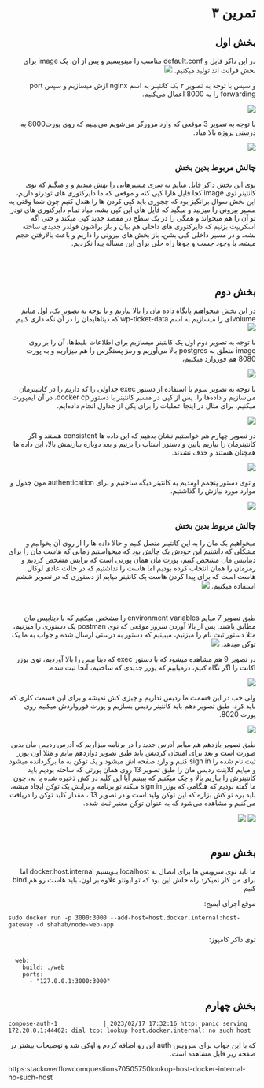 <h1 dir='rtl'>  تمرین ۳</h1>

<body dir='rtl' >

<section dir='rtl' >
<h2 dir='rtl'>  بخش اول</h2>
<p dir='rtl'>
در این داکر فایل و default.conf مناسب را مینویسیم و پس از آن، یک image  برای بخش فرانت اند تولید میکنیم.
  
<img src="./part 1/wp-1-1.png" />
  
  و سپس با توجه به تصویر ۲ یک کانتینر به اسم nginx  ازش میسازیم   و سپس port forwarding را به 8000 اعمال می‌کنیم.
  
 <img src="./part 1/wp-1-2.png" />

  با توجه به تصویر 3 موقعی که وارد مرورگر می‌شویم می‌بینیم که روی پورت8000 به درستی پروژه بالا میاد.
  
<img src="./part 1/wp-1-3.png" />

</p>

<h3 dir='rtl'>چالش مربوط بدین بخش</h3>
<p dir='rtl'>
توی این بخش داکر فایل میایم یه سری مسیرهایی را بهش میدیم و  و میگیم که توی کانتینر توی image کجا فایل هارا کپی کنه و موقعی که ما دایرکتوری های تودرتو داریم، این بخش سوال برانگیز بود که چجوری باید کپی کردن ها را هندل کنیم چون شما وقتی یه مسیر بیرونی را میزنید و میگید که فایل های این کپی بشه، میاد تمام دایرکتوری های تودر تو آن را هم میخواند و همگی را در  یک سطح در مقصد جدید کپی میکند و حتی اگه اسکریپت بزنیم که دایرکتوری های داخلی هم بیان و باز براشون فولدر جدیدی ساخته بشه، و در مسیر داخلی کپی بشن، باز بخش های بیرونی را داریم و باعث بالارفتن حجم میشه. با وجود جست و جو‌ها راه حلی برای این مساله پیدا نکردیم.
</p>
</section>

</br>
</br>

<section  dir='rtl'>
<h2 dir='rtl'>بخش دوم</h2>
<p dir='rtl'>
در این بخش میخواهیم پایگاه داده مان را بالا بیاریم و با توجه به تصویر یک، اول میایم volumeای را میسازیم به اسم wp-ticket-data که دیتاهایمان را در آن نگه داری کنیم.
 
  
<img src="./part 2/wp-2-1.png" />

  با توجه به تصویر دوم اول یک کانتینر میسازیم برای اطلاعات بلیط‌ها. آن را بر روی image متعلق به postgres بالا می‌آوریم و رمز پستگرس را هم میزاریم و به پورت 8080 هم فوروارد میکنیم،
  
<img src="./part 2/wp-2-2.png" />

  با توجه به تصویر سوم با استفاده از دستور exec جداولی را که داریم را در کانتینرمان می‌سازیم و داده‌ها را، پس از کپی در مسیر کانتینر با دستور docker cp، در آن ایمپورت میکنیم. برای مثال در اینجا عملیات را برای یکی از جداول انجام داده‌ایم.
  
<img src="./part 2/wp-2-3.png" />

  در تصویر چهارم هم خواستیم نشان بدهیم که این داده ها consistent هستند و اگر کانتینرمان را بیاریم پایین و دستور استاپ را بزنیم و بعد دوباره بیاریمش بالا، این داده ها همچنان هستند و حذف نشدند.
  
 <img src="./part 2/wp-2-4.png" />

  و توی دستور پنجمم اومدیم یه کانتینر دیگه ساختیم و برای authentication مون جدول و موارد مورد نیازش را گذاشتیم.

 <img src="./part 2/wp-2-5.png" />
  
</p>
<h3 dir='rtl'>چالش مربوط بدین بخش</h3>

<p dir='rtl'>
میخواهیم بک مان را به این کانتینر متصل کنیم و حالا داده ها را از روی آن بخوانیم و مشکلی که داشتیم این خودش یک چالش بود که میخواستیم زمانی که هاست مان را برای دیتابیس مان مشخص کنیم، پورت مان همان پورتی است که برایش مشخص کردیم و رمزمان را همان انتخاب کرده بودیم اما هاست را نداشتیم که در حالت عادی لوکال هاست است  که برای پیدا کردن هاست یک کانتینر میایم از دستوری که در تصویر ششم استفاده میکنیم.

<img src="./part 2/wp-2-6.png" />

</p>
  


</section>

</br>
</br>
طبق تصویر 7 میایم environment variables را مشخص میکنیم که با دیتابیس مان مطابق باشند. پس از بالا آوردن سرور موقعی که توی postman یک دستوری را میزنیم، مثلا دستور ثبت نام را میزنیم، میبینیم که دستور به درستی ارسال شده و جواب به ما یک توکن میدهد.

<img src="./part 2/wp-2-8.png" />

در تصویر 9 هم مشاهده میشود که با دستور exec که دیتا بیس را بالا آوردیم، توی یوزر اکانت را اگر نگاه کنیم، درمیابیم که یوزر جدیدی که ساختیم، آنجا ثبت شده.

<img src="./part 2/wp-2-9.png" />


ولی خب در این قسمت ما ردیس نداریم و چیزی کش نمیشه و برای این قسمت کاری که باید کرد، طبق تصویر دهم باید کانتینر ردیس بسازیم  و پورت فورواردش میکنیم روی پورت 8020.

<img src="./part 2/wp-2-10.png" />

طبق تصویر یازدهم هم میایم آدرس جدید را در برنامه میزاریم که آدرس ردیس مان بدین صورت است  و بعد برای امتحان کردنش باید طبق تصویر دوازدهم بیایم و مثلا اون یوزر ثبت نام شده را sign in کنیم و وارد صفحه اش میشود و یک توکن به ما برگردانده میشود و میایم کلاینت ردیس مان را طبق تصویر 13 روی همان پورتی که ساخته بودیم باید کانتینرش را بیاریم بالا و چک میکنیم که ببینیم آیا این کلید  در کش ذخیره شده یا نه، چون ما گفته بودیم که هنگامی که یوزر sign in میکنه تو برنامه و برایش یک توکن ایجاد میشه، باید بره تو کش بزاره که این توکن ولید است و در تصویر 13 ، مقدار کلید توکن را دریافت می‌کنیم و مشاهده می‌شود که به عنوان توکن معتبر ثبت شده.

<img src="./part 2/wp-2-12.png" />

<img src="./part 2/wp-2-13.png" />


</br>
</br>

<section  >

<h2 dir='rtl'> بخش سوم</h2>

<p dir='rtl'>
ما باید توی سرویس ها برای اتصال به localhost بنویسیم docker.host.internal
اما برای من کار نمیکرد
راه حلش این بود که تو ابونتو علاوه بر اون، باید هاست رو هم bind کنیم

موقع اجرای ایمیج:

</p>

<section dir='ltr'>

```
sudo docker run -p 3000:3000 --add-host=host.docker.internal:host-gateway -d shahab/node-web-app

```

</section dir='rtl'>
<p dir='rtl'>
توی داکر کامپوز:
</p>
</section>

<section dir='ltr'>

```

  web:
    build: ./web
    ports:
      - "127.0.0.1:3000:3000"

```

</section>

<section>

<h2 dir='rtl'>
بخش چهارم
</h2>

<div dir='ltr' >

```
compose-auth-1             | 2023/02/17 17:32:16 http: panic serving 172.20.0.1:44462: dial tcp: lookup host.docker.internal: no such host

```

</div>

<div dir='rtl'>
که با این جواب برای سرویس auth این رو اضافه کردم و اوکی شد و توضیحات بیشتر در صفحه زیر قابل مشاهده است.
</div>

<a dir='ltr'>

https:stackoverflowcomquestions70505750lookup-host-docker-internal-no-such-host

</a>

</section>

</body>
